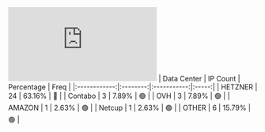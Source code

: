 ![Diagramm](https://github.com/obajay/StateSync-snapshots/blob/main/Projects/Qwoyn/1/README.md)
| Data Center | IP Count | Percentage | Freq |
|:------------:|:--------:|:-----------:|:-----:|
| HETZNER | 24 | 63.16% | 🔴 |
| Contabo | 3 | 7.89% | 🟢 |
| OVH | 3 | 7.89% | 🟢 |
| AMAZON | 1 | 2.63% | 🟢 |
| Netcup | 1 | 2.63% | 🟢 |
| OTHER | 6 | 15.79% | 🟢 |